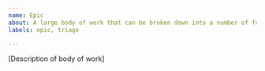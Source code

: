 ```yaml
---
name: Epic
about: A large body of work that can be broken down into a number of feature requests
labels: epic, triage

---
```


<!-- Please read our Code of Conduct: https://github.com/deephaven/core/blob/main/CODE_OF_CONDUCT.md -->
<!-- Please search existing issues to avoid creating duplicates. -->

[Description of body of work]

<!-- After creation of the epic, create new Feature request issues and mention this epic to have them link. -->
